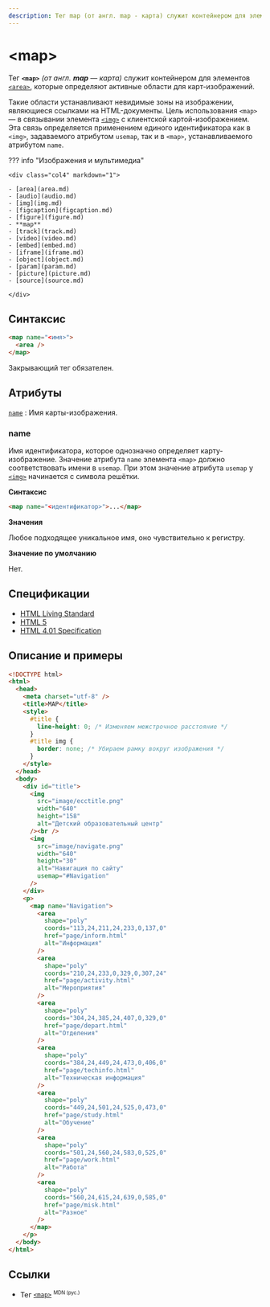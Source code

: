 ```yaml
---
description: Тег map (от англ. map - карта) служит контейнером для элементов area, которые определяют активные области для карт-изображений
---
```


# &lt;map&gt;

Тег **`<map>`** _(от англ. **map** — карта)_ служит контейнером для элементов [`<area>`](area.md), которые определяют активные области для карт-изображений.

Такие области устанавливают невидимые зоны на изображении, являющиеся ссылками на HTML-документы. Цель использования `<map>` — в связывании элемента [`<img>`](img.md) с клиентской картой-изображением. Эта связь определяется применением единого идентификатора как в `<img>`, задаваемого атрибутом `usemap`, так и в `<map>`, устанавливаемого атрибутом `name`.

??? info "Изображения и мультимедиа"

    <div class="col4" markdown="1">

    - [area](area.md)
    - [audio](audio.md)
    - [img](img.md)
    - [figcaption](figcaption.md)
    - [figure](figure.md)
    - **map**
    - [track](track.md)
    - [video](video.md)
    - [embed](embed.md)
    - [iframe](iframe.md)
    - [object](object.md)
    - [param](param.md)
    - [picture](picture.md)
    - [source](source.md)

    </div>

## Синтаксис

```html
<map name="<имя>">
  <area />
</map>
```

Закрывающий тег обязателен.

## Атрибуты

[`name`](#name)
: Имя карты-изображения.

### name

Имя идентификатора, которое однозначно определяет карту-изображение. Значение атрибута `name` элемента `<map>` должно соответствовать имени в `usemap`. При этом значение атрибута `usemap` у [`<img>`](img.md) начинается с символа решётки.

**Синтаксис**

```html
<map name="<идентификатор>">...</map>
```

**Значения**

Любое подходящее уникальное имя, оно чувствительно к регистру.

**Значение по умолчанию**

Нет.

## Спецификации

- [HTML Living Standard](https://html.spec.whatwg.org/multipage/embedded-content.html#the-map-element)
- [HTML 5](http://www.w3.org/TR/html5/embedded-content-0.html#the-map-element)
- [HTML 4.01 Specification](http://www.w3.org/TR/html401/struct/objects.html#h-13.6.1)

## Описание и примеры

```html
<!DOCTYPE html>
<html>
  <head>
    <meta charset="utf-8" />
    <title>MAP</title>
    <style>
      #title {
        line-height: 0; /* Изменяем межстрочное расстояние */
      }
      #title img {
        border: none; /* Убираем рамку вокруг изображения */
      }
    </style>
  </head>
  <body>
    <div id="title">
      <img
        src="image/ecctitle.png"
        width="640"
        height="158"
        alt="Детский образовательный центр"
      /><br />
      <img
        src="image/navigate.png"
        width="640"
        height="30"
        alt="Навигация по сайту"
        usemap="#Navigation"
      />
    </div>
    <p>
      <map name="Navigation">
        <area
          shape="poly"
          coords="113,24,211,24,233,0,137,0"
          href="page/inform.html"
          alt="Информация"
        />
        <area
          shape="poly"
          coords="210,24,233,0,329,0,307,24"
          href="page/activity.html"
          alt="Мероприятия"
        />
        <area
          shape="poly"
          coords="304,24,385,24,407,0,329,0"
          href="page/depart.html"
          alt="Отделения"
        />
        <area
          shape="poly"
          coords="384,24,449,24,473,0,406,0"
          href="page/techinfo.html"
          alt="Техническая информация"
        />
        <area
          shape="poly"
          coords="449,24,501,24,525,0,473,0"
          href="page/study.html"
          alt="Обучение"
        />
        <area
          shape="poly"
          coords="501,24,560,24,583,0,525,0"
          href="page/work.html"
          alt="Работа"
        />
        <area
          shape="poly"
          coords="560,24,615,24,639,0,585,0"
          href="page/misk.html"
          alt="Разное"
        />
      </map>
    </p>
  </body>
</html>
```

## Ссылки

- Тег [`<map>`](https://developer.mozilla.org/ru/docs/Web/HTML/Element/map) <sup><small>MDN (рус.)</small></sup>
